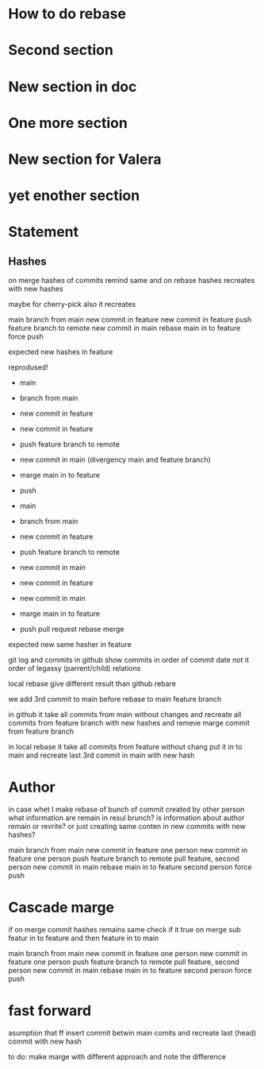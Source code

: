 # How to do rebase

# Second section

# New section in doc

# One more section

# New section for Valera

# yet enother section



# Statement

## Hashes
on merge hashes of commits remind same
and on rebase hashes recreates with new hashes

maybe for cherry-pick also it recreates


main
branch from main
new commit in feature
new commit in feature
push feature branch to remote
new commit in main
rebase main in to feature
force push

expected new hashes in feature

reprodused!


+ main
+ branch from main
+ new commit in feature
+ new commit in feature
+ push feature branch to remote
+ new commit in main (divergency main and feature branch)
+ marge main in to feature
+ push

+ main
+ branch from main
+ new commit in feature
+ push feature branch to remote
+ new commit in main
+ new commit in feature
+ new commit in main
+ marge main in to feature
+ push
pull request rebase merge

expected new same hasher in feature


git log and commits in github show commits in order of commit date
not it order of legassy (parrent/child) relations

local rebase give different result than github rebare

we add 3rd commit to main before rebase to main feature branch

in github it take all commits from main without changes
and recreate all commits from feature branch with new hashes
and remeve marge commit from feature branch

in local rebase
it take all commits from feature without chang
put it in to main
and recreate last 3rd commit in main with new hash






# Author
in case whet I make rebase of bunch of commit created by other person
what information are remain in resul brunch?
is information about author remain or revrite?
or just creating same conten in new commits with new hashes?


main
branch from main
new commit in feature one person
new commit in feature one person
push feature branch to remote
pull feature, second person
new commit in main
rebase main in to feature second person
force push

# Cascade marge

if on merge commit hashes remains same
check if it true on merge sub featur in to feature and then feature in to main


main
branch from main
new commit in feature one person
new commit in feature one person
push feature branch to remote
pull feature, second person
new commit in main
rebase main in to feature second person
force push



# fast forward
asumption that ff insert commit betwin main comits
and recreate last (head) commit with new hash

to do: make marge with different approach and note the difference

